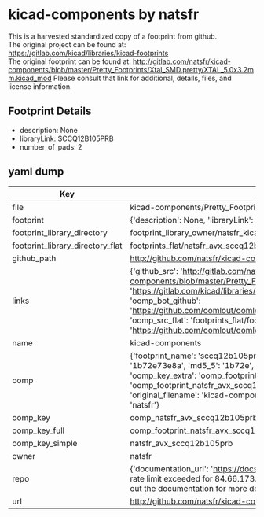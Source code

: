 # kicad-components by natsfr  
This is a harvested standardized copy of a footprint from github.  
The original project can be found at:  
https://gitlab.com/kicad/libraries/kicad-footprints  
The original footprint can be found at:
http://gitlab.com/natsfr/kicad-components/blob/master/Pretty_Footprints/Xtal_SMD.pretty/XTAL_5.0x3.2mm.kicad_mod
Please consult that link for additional, details, files, and license information.  
## Footprint Details
* description: None  
* libraryLink: SCCQ12B105PRB  
* number_of_pads: 2  
## yaml dump  
| Key | Value |  
| --- | --- |  
| file | kicad-components/Pretty_Footprints/AVX.pretty/SCCQ12B105PRB.kicad_mod |  
| footprint | {'description': None, 'libraryLink': 'SCCQ12B105PRB', 'number_of_pads': 2} |  
| footprint_library_directory | footprint_library_owner/natsfr_kicad-components |  
| footprint_library_directory_flat | footprints_flat/natsfr_avx_sccq12b105prb/working |  
| github_path | http://github.com/natsfr/kicad-components/blob/master/Pretty_Footprints/AVX.pretty/SCCQ12B105PRB.kicad_mod |  
| links | {'github_src': 'http://gitlab.com/natsfr/kicad-components/blob/master/Pretty_Footprints/Xtal_SMD.pretty/XTAL_5.0x3.2mm.kicad_mod', 'github_src_repo': 'https://gitlab.com/kicad/libraries/kicad-footprints', 'oomp_bot': 'footprints/natsfr_avx_sccq12b105prb/working', 'oomp_bot_github': 'https://github.com/oomlout/oomlout_oomp_footprint_bot/tree/main/footprints/natsfr_avx_sccq12b105prb/working', 'oomp_src_flat': 'footprints_flat/footprints_flat/natsfr_avx_sccq12b105prb/working', 'oomp_src_flat_github': 'https://github.com/oomlout/oomlout_oomp_footprint_src/tree/main/footprints_flat/natsfr_avx_sccq12b105prb/working'} |  
| name | kicad-components |  
| oomp | {'footprint_name': 'sccq12b105prb', 'library_name': 'avx', 'md5': '1b72e73e8aa0e11bf384f03f31132194', 'md5_10': '1b72e73e8a', 'md5_5': '1b72e', 'md5_6': '1b72e7', 'oomp_key': 'oomp_natsfr_avx_sccq12b105prb', 'oomp_key_extra': 'oomp_footprint_natsfr_avx_sccq12b105prb', 'oomp_key_full': 'oomp_footprint_natsfr_avx_sccq12b105prb_1b72e7', 'oomp_key_simple': 'natsfr_avx_sccq12b105prb', 'original_filename': 'kicad-components/Pretty_Footprints/AVX.pretty/SCCQ12B105PRB.kicad_mod', 'owner_name': 'natsfr'} |  
| oomp_key | oomp_natsfr_avx_sccq12b105prb |  
| oomp_key_full | oomp_footprint_natsfr_avx_sccq12b105prb |  
| oomp_key_simple | natsfr_avx_sccq12b105prb |  
| owner | natsfr |  
| repo | {'documentation_url': 'https://docs.github.com/rest/overview/resources-in-the-rest-api#rate-limiting', 'message': "API rate limit exceeded for 84.66.173.59. (But here's the good news: Authenticated requests get a higher rate limit. Check out the documentation for more details.)"} |  
| url | http://github.com/natsfr/kicad-components |  

